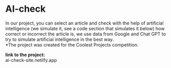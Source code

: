# AI-check
<p>In our project, you can select an article and check with the help of artificial intelligence (we simulate it, see a code section that simulates it below) how correct or incorrect the article is, we use data from Google and Chat GPT to try to simulate artificial intelligence in the best way. <br>
*The project was created for the Coolest Projects competition.</p>
<strong>link to the project:</strong>
<br>ai-check-site.netlify.app
